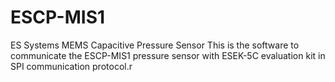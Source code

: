 # ESCP-MIS1
ES Systems MEMS Capacitive Pressure Sensor
This is the software to communicate the ESCP-MIS1 pressure sensor with ESEK-5C evaluation kit in SPI communication protocol.r
